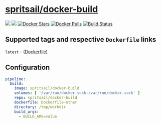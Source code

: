 [hub]: https://hub.docker.com/r/spritsail/docker-build

# [spritsail/docker-build][hub]
[![](https://images.microbadger.com/badges/image/spritsail/docker-build.svg)](https://microbadger.com/images/spritsail/docker-build) [![](https://images.microbadger.com/badges/version/spritsail/docker-build.svg)][hub] [![Docker Stars](https://img.shields.io/docker/stars/spritsail/docker-build.svg)][hub] [![Docker Pulls](https://img.shields.io/docker/pulls/spritsail/docker-build.svg)][hub] [![Build Status](https://drone.spritsail.io/api/badges/spritsail/drone-docker-build/status.svg)](https://drone.spritsail.io/spritsail/docker-build)

## Supported tags and respective `Dockerfile` links

`latest` - [(Dockerfile)](https://github.com/spritsail/drone-docker-build/blob/master/Dockerfile)

## Configuration

```yaml
pipeline:
  build:
    image: spritsail/docker-build
    volumes: [ '/var/run/docker.sock:/var/run/docker.sock' ]
    repo: spritsail/docker-build
    dockerfile: Dockerfile-other
    directory: /tmp/workdir
    build_args:
      - BUILD_ARG=value
```

